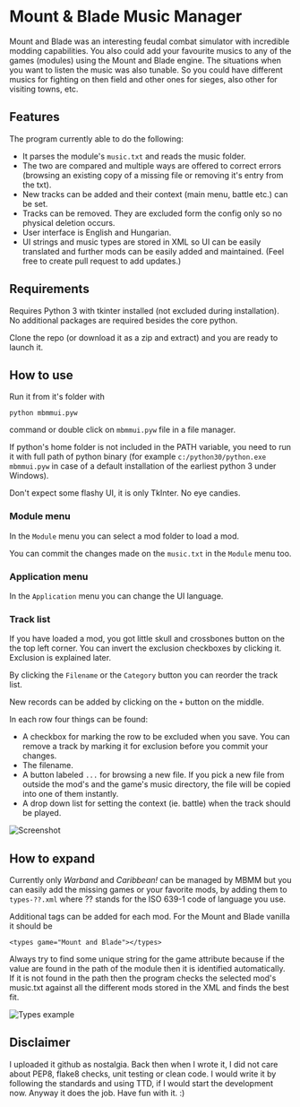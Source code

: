 # Mount & Blade Music Manager

Mount and Blade was an interesting feudal combat simulator with incredible modding capabilities. You also could add your favourite musics to any of the games (modules) using the Mount and Blade engine. The situations when you want to listen the music was also tunable. So you could have different musics for fighting on then field and other ones for sieges, also other for visiting towns, etc.

## Features

The program currently able to do the following:
* It parses the module's `music.txt` and reads the music folder.
* The two are compared and multiple ways are offered to correct errors (browsing an existing copy of a missing file or removing it's entry from the txt).
* New tracks can be added and their context (main menu, battle etc.) can be set.
* Tracks can be removed. They are excluded form the config only so no physical deletion occurs.
* User interface is English and Hungarian.
* UI strings and music types are stored in XML so UI can be easily translated and further mods can be easily added and maintained. (Feel free to create pull request to add updates.)

## Requirements

Requires Python 3 with tkinter installed (not excluded during installation). No additional packages are required besides the core python.

Clone the repo (or download it as a zip and extract) and you are ready to launch it.

## How to use

Run it from it's folder with

```python mbmmui.pyw```

command or double click on `mbmmui.pyw` file in a file manager.

If python's home folder is not included in the PATH variable, you need to run it with full path of python binary (for example `c:/python30/python.exe mbmmui.pyw` in case of a default installation of the earliest python 3 under Windows).

Don't expect some flashy UI, it is only TkInter. No eye candies.

### Module menu

In the `Module` menu you can select a mod folder to load a mod.

You can commit the changes made on the `music.txt` in the `Module` menu too.

### Application menu

In the `Application` menu you can change the UI language.

### Track list

If you have loaded a mod, you got little skull and crossbones button on the the top left corner. You can invert the exclusion checkboxes by clicking it. Exclusion is explained later.

By clicking the `Filename` or the `Category` button you can reorder the track list.

New records can be added by clicking on the `+` button on the middle.

In each row four things can be found:
* A checkbox for marking the row to be excluded when you save. You can remove a track by marking it for exclusion before you commit your changes.
* The filename.
* A button labeled `...` for browsing a new file. If you pick a new file from outside the mod's and the game's music directory, the file will be copied into one of them instantly.
* A drop down list for setting the context (ie. battle) when the track should be played.

![Screenshot](/.img/mbmm.png?raw=true)

## How to expand

Currently only _Warband_ and _Caribbean!_ can be managed by MBMM but you can easily add the missing games or your favorite mods, by adding them to `types-??.xml` where ?? stands for the ISO 639-1 code of language you use.

Additional <types> tags can be added for each mod. For the Mount and Blade vanilla it should be

```<types game="Mount and Blade"></types>```

Always try to find some unique string for the game attribute because if the value are found in the path of the module then it is identified automatically. If it is not found in the path then the program checks the selected mod's music.txt against all the different mods stored in the XML and finds the best fit.

![Types example](/.img/types.PNG?raw=true)

## Disclaimer

I uploaded it github as nostalgia. Back then when I wrote it, I did not care about PEP8, flake8 checks, unit testing or clean code. I would write it by following the standards and using TTD, if I would start the development now. Anyway it does the job. Have fun with it. :)
